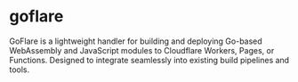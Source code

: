 # goflare

GoFlare is a lightweight handler for building and deploying Go-based WebAssembly and JavaScript modules to Cloudflare Workers, Pages, or Functions. Designed to integrate seamlessly into existing build pipelines and tools.
